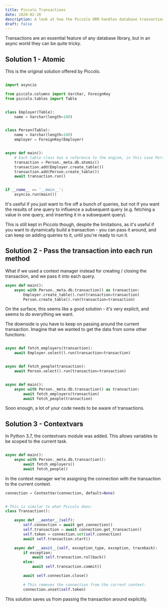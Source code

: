 ```yaml
---
title: Piccolo Transactions
date: 2020-02-26
description: A look at how the Piccolo ORM handles database transactions using asyncio.
draft: false
---
```


Transactions are an essential feature of any database library, but in an async world they can be quite tricky.

## Solution 1 - Atomic

This is the original solution offered by Piccolo.

```python

import asyncio

from piccolo.columns import Varchar, ForeignKey
from piccolo.tables import Table


class Employer(Table):
    name = Varchar(length=100)


class Person(Table):
    name = Varchar(length=100)
    employer = ForeignKey(Employer)


async def main():
    # Each table class has a reference to the engine, in this case Person._meta.db
    transaction = Person._meta.db.atomic()
    transaction.add(Employer.create_table())
    transaction.add(Person.create_table())
    await transaction.run()


if __name__ == '__main__':
    asyncio.run(main())

```

It's useful if you just want to fire off a bunch of queries, but not if you want the results of one query to influence a subsequent query (e.g. fetching a value in one query, and inserting it in a subsequent query).

This is still kept in Piccolo though, despite the limitations, as it's useful if you want to dynamically build a transaction - you can pass it around, and can keep on adding queries to it, until you're ready to run it.

## Solution 2 - Pass the transaction into each run method

What if we used a context manager instead for creating / closing the transaction, and we pass it into each query.

```python
async def main():
    async with Person._meta.db.transaction() as transaction:
        Employer.create_table().run(transaction=transaction)
        Person.create_table().run(transaction=transaction)

```

On the surface, this seems like a good solution - it's very explicit, and seems to do everything we want.

The downside is you have to keep on passing around the current transaction. Imagine that we wanted to get the data from some other functions:

```python

async def fetch_employers(transaction):
    await Employer.select().run(transaction=transaction)


async def fetch_people(transaction):
    await Person.select().run(transaction=transaction)


async def main():
    async with Person._meta.db.transaction() as transaction:
        await fetch_employers(transaction)
        await fetch_people(transaction)

```

Soon enough, a lot of your code needs to be aware of transactions.

## Solution 3 - Contextvars

In Python 3.7, the contextvars module was added. This allows variables to be scoped to the current task.

```python

async def main():
    async with Person._meta.db.transaction():
        await fetch_employers()
        await fetch_people()

```

In the context manager we're assigning the connection with the transaction to the current context.

```python
connection = ContextVar(connection, default=None)


# This is similar to what Piccolo does:
class Transaction():

    async def __aenter__(self):
        self.connection = await get_connection()
        self.transaction = await connection.get_transaction()
        self.token = connection.set(self.connection)
        await self.transaction.start()

    async def __aexit__(self, exception_type, exception, traceback):
        if exception:
            await self.transaction.rollback()
        else:
            await self.transaction.commit()

        await self.connection.close()

        # This removes the connection from the current context:
        connection.unset(self.token)

```

This solution saves us from passing the transaction around explicitly.
